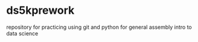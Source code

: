 # ds5kprework
repository for practicing using git and python for general assembly intro to data science
